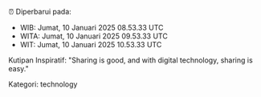 ⏰ Diperbarui pada:
- WIB: Jumat, 10 Januari 2025 08.53.33 UTC
- WITA: Jumat, 10 Januari 2025 09.53.33 UTC
- WIT: Jumat, 10 Januari 2025 10.53.33 UTC

Kutipan Inspiratif:
"Sharing is good, and with digital technology, sharing is easy."


Kategori: technology


